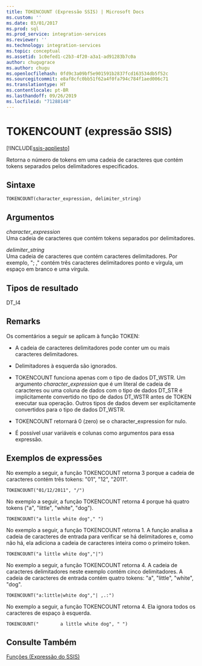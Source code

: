 ```yaml
---
title: TOKENCOUNT (Expressão SSIS) | Microsoft Docs
ms.custom: ''
ms.date: 03/01/2017
ms.prod: sql
ms.prod_service: integration-services
ms.reviewer: ''
ms.technology: integration-services
ms.topic: conceptual
ms.assetid: 1c0efed1-c2b3-4f20-a3a1-ad91283b7c0a
author: chugugrace
ms.author: chugu
ms.openlocfilehash: 0fd9c3a09bf5e901591b2837fcd163534db5f52c
ms.sourcegitcommit: e8af8cfc0bb51f62a4f0fa794c784f1aed006c71
ms.translationtype: HT
ms.contentlocale: pt-BR
ms.lasthandoff: 09/26/2019
ms.locfileid: "71288148"
---
```

# <a name="tokencount-ssis-expression"></a>TOKENCOUNT (expressão SSIS)

[!INCLUDE[ssis-appliesto](../../includes/ssis-appliesto-ssvrpluslinux-asdb-asdw-xxx.md)]


  Retorna o número de tokens em uma cadeia de caracteres que contém tokens separados pelos delimitadores especificados.  
  
## <a name="syntax"></a>Sintaxe  
  
```  
TOKENCOUNT(character_expression, delimiter_string)  
```  
  
## <a name="arguments"></a>Argumentos  
 *character_expression*  
 Uma cadeia de caracteres que contém tokens separados por delimitadores.  
  
 *delimiter_string*  
 Uma cadeia de caracteres que contém caracteres delimitadores. Por exemplo, "; ," contém três caracteres delimitadores ponto e vírgula, um espaço em branco e uma vírgula.  
  
## <a name="result-types"></a>Tipos de resultado  
 DT_I4  
  
## <a name="remarks"></a>Remarks  
 Os comentários a seguir se aplicam à função TOKEN:  
  
-   A cadeia de caracteres delimitadores pode conter um ou mais caracteres delimitadores.  
  
-   Delimitadores à esquerda são ignorados.  
  
-   TOKENCOUNT funciona apenas com o tipo de dados DT_WSTR. Um argumento *character_expression* que é um literal de cadeia de caracteres ou uma coluna de dados com o tipo de dados DT_STR é implicitamente convertido no tipo de dados DT_WSTR antes de TOKEN executar sua operação. Outros tipos de dados devem ser explicitamente convertidos para o tipo de dados DT_WSTR.  
  
-   TOKENCOUNT retornará 0 (zero) se o character_expression for nulo.  
  
-   É possível usar variáveis e colunas como argumentos para essa expressão.  
  
## <a name="expression-examples"></a>Exemplos de expressões  
 No exemplo a seguir, a função TOKENCOUNT retorna 3 porque a cadeia de caracteres contém três tokens: "01", "12", "2011".  
  
```  
TOKENCOUNT("01/12/2011", "/")  
```  
  
 No exemplo a seguir, a função TOKENCOUNT retorna 4 porque há quatro tokens ("a", "little", "white", "dog").  
  
```  
TOKENCOUNT("a little white dog"," ")  
```  
  
 No exemplo a seguir, a função TOKENCOUNT retorna 1. A função analisa a cadeia de caracteres de entrada para verificar se há delimitadores e, como não há, ela adiciona a cadeia de caracteres inteira como o primeiro token.  
  
```  
TOKENCOUNT("a little white dog","|")  
```  
  
 No exemplo a seguir, a função TOKENCOUNT retorna 4. A cadeia de caracteres delimitadores neste exemplo contém cinco delimitadores. A cadeia de caracteres de entrada contém quatro tokens: "a", "little", "white", "dog".  
  
```  
TOKENCOUNT("a:little|white dog","| ,.:")  
```  
  
 No exemplo a seguir, a função TOKENCOUNT retorna 4. Ela ignora todos os caracteres de espaço à esquerda.  
  
```  
TOKENCOUNT("        a little white dog", " ")  
```  
  
## <a name="see-also"></a>Consulte Também  
 [Funções &#40;Expressão do SSIS&#41;](../../integration-services/expressions/functions-ssis-expression.md)  
  
  
